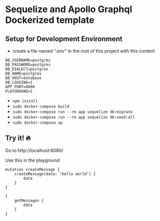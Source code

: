 # Sequelize and Apollo Graphql Dockerized template

## Setup for Development Environment

- create a file named ".env" in the root of this project with this content

```
DB_USERNAME=postgres
DB_PASSWORD=postgres
DB_DIALECT=postgres
DB_NAME=postgres
DB_HOST=database
DB_LOGGING=1
APP_PORT=8080
PLAYGROUND=1
```

- `npm install`
- `sudo docker-compose build`
- `sudo docker-compose run --rm app sequelize db:migrate`
- `sudo docker-compose run --rm app sequelize db:seed:all`
- `sudo docker-compose up`

## Try it! :fire:
Go to http://localhost:8080/

Use this in the playground

```
mutation createMessage {
    createMessage(data: "hello world") {
        data
    }
}
```

```
{
    getMessages {
        data
    }
}
```


